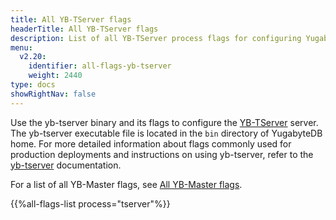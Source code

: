 ```yaml
---
title: All YB-TServer flags
headerTitle: All YB-TServer flags
description: List of all YB-TServer process flags for configuring YugabyteDB using yb-tserver
menu:
  v2.20:
    identifier: all-flags-yb-tserver
    weight: 2440
type: docs
showRightNav: false
---
```


Use the yb-tserver binary and its flags to configure the [YB-TServer](../../../architecture/concepts/yb-tserver/) server. The yb-tserver executable file is located in the `bin` directory of YugabyteDB home. For more detailed information about flags commonly used for production deployments and instructions on using yb-tserver, refer to the [yb-tserver](../yb-tserver/) documentation.

For a list of all YB-Master flags, see [All YB-Master flags](../all-flags-yb-master/).

{{%all-flags-list process="tserver"%}}
